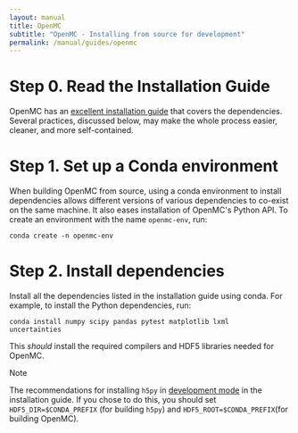 ```yaml
---
layout: manual
title: OpenMC
subtitle: "OpenMC - Installing from source for development"
permalink: /manual/guides/openmc
---
```


# Step 0. Read the Installation Guide
OpenMC has an [excellent installation
guide](https://docs.openmc.org/en/stable/usersguide/install.html#installing-from-source)
that covers the dependencies. Several practices, discussed below, may 
make the whole process easier, cleaner, and more self-contained.

# Step 1. Set up a Conda environment
When building OpenMC from source, using a conda environment to install
dependencies allows different versions of various dependencies to co-exist on
the same machine. It also eases installation of OpenMC's Python API. 
To create an environment with the  name `openmc-env`, run:

```
conda create -n openmc-env
```

# Step 2. Install dependencies
Install all the dependencies listed in the installation guide using conda. For
example, to install the Python dependencies, run:
```
conda install numpy scipy pandas pytest matplotlib lxml
uncertainties
```
This _should_ install the required compilers and HDF5 libraries needed for
OpenMC.
> [!NOTE] 
> The recommendations for installing `h5py` in 
> [development mode](https://docs.openmc.org/en/stable/usersguide/install.html#installing-in-development-mode)
> in the installation guide. If you chose to do this, you should set
> `HDF5_DIR=$CONDA_PREFIX` (for building `h5py`) and `HDF5_ROOT=$CONDA_PREFIX`(for
> building OpenMC).
